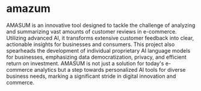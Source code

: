 # amazum
AMASUM is an innovative tool designed to tackle the challenge of analyzing and summarizing vast amounts of customer reviews in e-commerce. Utilizing advanced AI, it transforms extensive customer feedback into clear, actionable insights for businesses and consumers. This project also spearheads the development of individual proprietary AI language models for businesses, emphasizing data democratization, privacy, and efficient return on investment. AMASUM is not just a solution for today's e-commerce analytics but a step towards personalized AI tools for diverse business needs, marking a significant stride in digital innovation and commerce.
